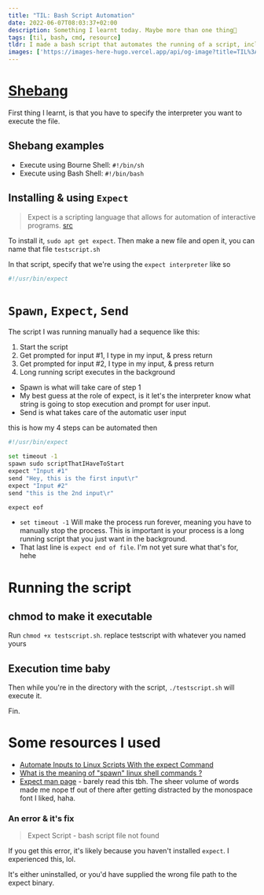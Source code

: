 ```yaml
---
title: "TIL: Bash Script Automation"
date: 2022-06-07T08:03:37+02:00
description: Something I learnt today. Maybe more than one thing👾
tags: [til, bash, cmd, resource]
tldr: I made a bash script that automates the running of a script, including automatic user input.
images: ['https://images-here-hugo.vercel.app/api/og-image?title=TIL%3A%20Bash%20Script%20Automation']
---
```


# [Shebang](https://en.wikipedia.org/wiki/Shebang_(Unix))
First thing I learnt, is that you have to specify the interpreter you want to execute the file.

## Shebang examples
- Execute using Bourne Shell: `#!/bin/sh`
- Execute using Bash Shell: `#!/bin/bash`

## Installing & using `Expect`
> Expect is a scripting language that allows for automation of interactive programs. [src](https://superuser.com/questions/488713/what-is-the-meaning-of-spawn-linux-shell-commands-centos6)

To install it, `sudo apt get expect`. Then make a new file and open it, you can name that file `testscript.sh`

In that script, specify that we're using the `expect interpreter` like so

```bash
#!/usr/bin/expect
```

# `Spawn`, `Expect`, `Send`
The script I was running manually had a sequence like this:
1. Start the script
2. Get prompted for input #1, I type in my input, & press return
3. Get prompted for input #2, I type in my input, & press return
4. Long running script executes in the background

- Spawn is what will take care of step 1
- My best guess at the role of expect, is it let's the interpreter know what string is going to stop execution and prompt for user input. 
- Send is what takes care of the automatic user input

this is how my 4 steps can be automated then 

```bash
#!/usr/bin/expect

set timeout -1
spawn sudo scriptThatIHaveToStart
expect "Input #1"
send "Hey, this is the first input\r"
expect "Input #2"
send "this is the 2nd input\r"

expect eof
```

- `set timeout -1` Will make the process run forever, meaning you have to manually stop the process. This is important is your process is a long running script that you just want in the background.
- That last line is `expect end of file`. I'm not yet sure what that's for, hehe


# Running the script
## chmod to make it executable
Run `chmod +x testscript.sh`. replace testscript with whatever you named yours

## Execution time baby
Then while you're in the directory with the script, `./testscript.sh` will execute it. 

Fin.

# Some resources I used
- [Automate Inputs to Linux Scripts With the expect Command](https://www.howtogeek.com/devops/automate-inputs-to-linux-scripts-with-the-expect-command/)
- [What is the meaning of "spawn" linux shell commands ?](https://superuser.com/questions/488713/what-is-the-meaning-of-spawn-linux-shell-commands-centos6)
- [Expect man page](https://man7.org/linux/man-pages/man1/expect.1.html) - barely read this tbh. The sheer volume of words made me nope tf out of there after getting distracted by the monospace font I liked, haha.

### An error & it's fix
> Expect Script - bash script file not found


If you get this error, it's likely because you haven't installed `expect`. I experienced this, lol.

It's either uninstalled, or you'd have supplied the wrong file path to the expect binary.
